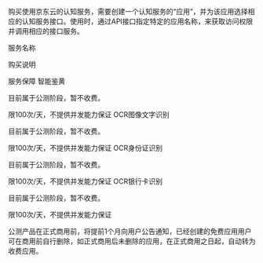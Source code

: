 购买使用京东云的认知服务，需要创建一个认知服务的“应用”，并为该应用选择相应的认知服务接口。使用时，通过API接口指定特定的应用名称，来获取访问权限并调用相应的接口服务。

服务名称
 
购买说明
 
服务保障 智能鉴黄
 
目前属于公测阶段，暂不收费。
 
限100次/天，不提供并发能力保证 OCR图像文字识别
 
目前属于公测阶段，暂不收费。
 
限100次/天，不提供并发能力保证 OCR身份证识别
 
目前属于公测阶段，暂不收费。
 
限100次/天，不提供并发能力保证 OCR银行卡识别
 
目前属于公测阶段，暂不收费。
 
限100次/天，不提供并发能力保证

公测产品在正式商用前，将提前1个月向用户公告通知，已经创建的免费应用用户可在商用前自行删除，如正式商用后未删除的应用，在正式商用之日起，自动转为收费应用。